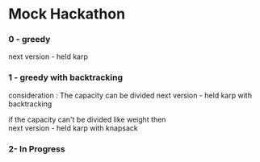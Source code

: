 <h1>Mock Hackathon</h1>

<h3>0 - greedy</h3>
next version - held karp

<h3>1 - greedy with backtracking</h3> 
consideration : The capacity can be divided
next version - held karp with backtracking

if the capacity can't be divided like weight then</br>
next version - held karp with knapsack

<h3>2- In Progress</h3>
